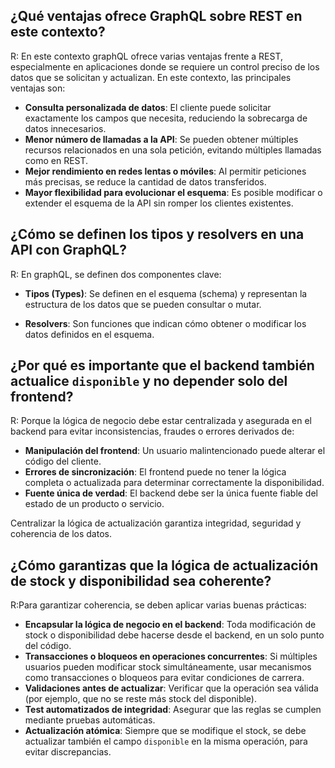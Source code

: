 ## ¿Qué ventajas ofrece GraphQL sobre REST en este contexto?

R: En este contexto graphQL ofrece varias ventajas frente a REST, especialmente en aplicaciones donde se requiere un control preciso de los datos que se solicitan y actualizan. En este contexto, las principales ventajas son:
- **Consulta personalizada de datos**: El cliente puede solicitar exactamente los campos que necesita, reduciendo la sobrecarga de datos innecesarios.
- **Menor número de llamadas a la API**: Se pueden obtener múltiples recursos relacionados en una sola petición, evitando múltiples llamadas como en REST.
- **Mejor rendimiento en redes lentas o móviles**: Al permitir peticiones más precisas, se reduce la cantidad de datos transferidos.
- **Mayor flexibilidad para evolucionar el esquema**: Es posible modificar o extender el esquema de la API sin romper los clientes existentes.

## ¿Cómo se definen los tipos y resolvers en una API con GraphQL?
R: En graphQL, se definen dos componentes clave:

- **Tipos (Types)**: Se definen en el esquema (schema) y representan la estructura de los datos que se pueden consultar o mutar.

- **Resolvers**: Son funciones que indican cómo obtener o modificar los datos definidos en el esquema. 

## ¿Por qué es importante que el backend también actualice `disponible` y no depender solo del frontend?

R: Porque la lógica de negocio debe estar centralizada y asegurada en el backend para evitar inconsistencias, fraudes o errores derivados de:

- **Manipulación del frontend**: Un usuario malintencionado puede alterar el código del cliente.
- **Errores de sincronización**: El frontend puede no tener la lógica completa o actualizada para determinar correctamente la disponibilidad.
- **Fuente única de verdad**: El backend debe ser la única fuente fiable del estado de un producto o servicio.

Centralizar la lógica de actualización garantiza integridad, seguridad y coherencia de los datos.

## ¿Cómo garantizas que la lógica de actualización de stock y disponibilidad sea coherente?

R:Para garantizar coherencia, se deben aplicar varias buenas prácticas:

- **Encapsular la lógica de negocio en el backend**: Toda modificación de stock o disponibilidad debe hacerse desde el backend, en un solo punto del código.
- **Transacciones o bloqueos en operaciones concurrentes**: Si múltiples usuarios pueden modificar stock simultáneamente, usar mecanismos como transacciones o bloqueos para evitar condiciones de carrera.
- **Validaciones antes de actualizar**: Verificar que la operación sea válida (por ejemplo, que no se reste más stock del disponible).
- **Test automatizados de integridad**: Asegurar que las reglas se cumplen mediante pruebas automáticas.
- **Actualización atómica**: Siempre que se modifique el stock, se debe actualizar también el campo `disponible` en la misma operación, para evitar discrepancias.

